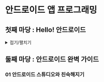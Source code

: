 # 안드로이드 앱 프로그래밍

##  첫째 마당 : Hello! 안드로이드


<details>
<summary>접기/펼치기</summary>

### 01 안드로이드란?

#### 01-1 안드로이드 이해하기

1. 오픈 소스
2. 자바 언어
3. 제공된 컴포넌트로 플랫폼 신경 쓰지 않음
4. 다른 사람 앱 연동
5. 다양한 기능 지원
6. ART 런타임

#### 01-2 안드로이드의 흐름 살펴보기

### 02 개발 도구 설치하기

#### 02-1 안드로이드 스튜디오 설치하기

### 03 첫 번째 앱 만들기

#### 03-1 첫 프로젝트 만들기

#### 03-2 에뮬레이터로 Hello World 앱 실행하기

가상 단말 만들기

에뮬레이터를 사용하여 앱 실행하기

    Shift + F10

#### 03-3 Hello 프로젝트 하나씩 바꾸어보기

MainActivity.java 자세히 살펴보기

    super.onCreate(savedInstanceState); 
    // super -> 상속 받은 부모의
    // oncreate -> 함수 호출
    setContentView(R.layout.activity_main);
    // setContentView -> 화면에 무엇을 보여줄지 설정
    // R.layout.activity_main -> 화면 모양의 정보

버튼 눌렀을 때 메시지가 나타나게 하기

    1. 소스 파일에 이벤트 처리 함수 추가하기
    // MainActivity.java 파일을 열고 onButton1Clicked라는 이름의 함수를 추가합니다.
    2. XML 파일의 버튼을 선택하고 onClick 속성 값으로 선택하기
    // activity_main.xml 파일에 들어 있는 버튼에 onClick 속성 값을 onButtonClicked로 선택합니다.
    // 이때 함수 이름은 소스 코드(MainActivity.java)에 입력했던 함수 이름과 같습니다.


### 04 실제 단말 연결하기

</details>

## 둘째 마당 : 안드로이드 완벽 가이드

### 01 안드로이드 스튜디오와 친숙해지기